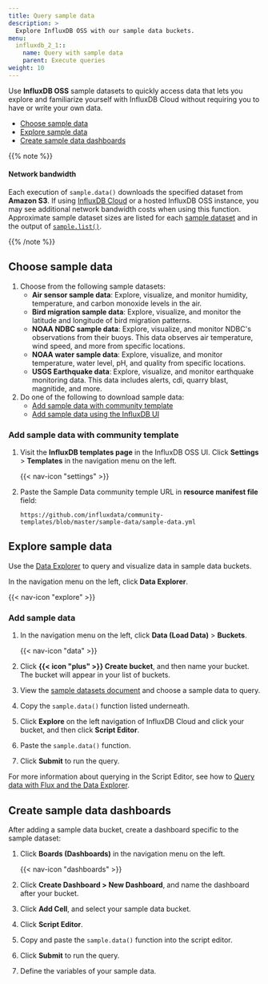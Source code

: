 ```yaml
---
title: Query sample data 
description: >
  Explore InfluxDB OSS with our sample data buckets. 
menu:
  influxdb_2_1::
    name: Query with sample data
    parent: Execute queries
weight: 10
---
```


Use **InfluxDB OSS** sample datasets to quickly access data that lets you explore and familiarize yourself with InfluxDB Cloud without requiring you to have or write your own data.

- [Choose sample data](#choose-sample-data)
- [Explore sample data](#explore-sample-data)
- [Create sample data dashboards](#create-sample-data-dashboards)

{{% note %}}
#### Network bandwidth

Each execution of `sample.data()` downloads the specified dataset from **Amazon S3**.
If using [InfluxDB Cloud](/influxdb/cloud/) or a hosted InfluxDB OSS instance,
you may see additional network bandwidth costs when using this function.
Approximate sample dataset sizes are listed for each [sample dataset](/influxdb/v2.2/reference/sample-data/#sample-datasets) and in the output of [`sample.list()`](/influxdb/v2.2/reference/flux/stdlib/influxdb-sample/list/). 

{{% /note %}}

## Choose sample data

1. Choose from the following sample datasets:
   - **Air sensor sample data**: Explore, visualize, and monitor humidity, temperature, and carbon monoxide levels in the air.
   - **Bird migration sample data**: Explore, visualize, and monitor the latitude and longitude of bird migration patterns.
   - **NOAA NDBC sample data**: Explore, visualize, and monitor NDBC's observations from their buoys. This data observes air temperature, wind speed, and more from specific locations. 
   - **NOAA water sample data**: Explore, visualize, and monitor temperature, water level, pH, and quality from specific locations.
   - **USGS Earthquake data**: Explore, visualize, and monitor earthquake monitoring data. This data includes alerts, cdi, quarry blast, magnitide, and more.  
2. Do one of the following to download sample data: 
   - [Add sample data with community template](#add-sample-data-with-community-templates)
   - [Add sample data using the InfluxDB UI](#add-sample-data)

### Add sample data with community template

1. Visit the **InfluxDB templates page** in the InfluxDB OSS UI. Click **Settings** > **Templates** in the navigation menu on the left.

    {{< nav-icon "settings" >}}
      
2. Paste the Sample Data community temple URL in **resource manifest file** field:

    ```
    https://github.com/influxdata/community-templates/blob/master/sample-data/sample-data.yml
    ```

## Explore sample data
Use the [Data Explorer](/influxdb/cloud/visualize-data/explore-metrics/)
to query and visualize data in sample data buckets.

In the navigation menu on the left, click **Data Explorer**.

{{< nav-icon "explore" >}}

### Add sample data

1. In the navigation menu on the left, click **Data (Load Data)** > **Buckets**.

    {{< nav-icon "data" >}}

2. Click **{{< icon "plus" >}} Create bucket**, and then name your bucket. The bucket will appear in your list of buckets.
3. View the [sample datasets document](/influxdb/cloud/reference/sample-data/#sample-datasets) and choose a sample data to query.
4. Copy the `sample.data()` function listed underneath.
5. Click **Explore** on the left navigation of InfluxDB Cloud and click your bucket, and then click **Script Editor**.
6. Paste the `sample.data()` function.
7. Click **Submit** to run the query.

For more information about querying in the Script Editor, see how to [Query data with Flux and the Data Explorer](/influxdb/cloud/query-data/execute-queries/data-explorer/#query-data-with-flux-and-the-data-explorer).

## Create sample data dashboards

After adding a sample data bucket, create a dashboard specific to the sample dataset:

1. Click **Boards (Dashboards)** in the navigation menu on the left.

    {{< nav-icon "dashboards" >}}

2. Click **Create Dashboard > New Dashboard**, and name the dashboard after your bucket. 
3. Click **Add Cell**, and select your sample data bucket.
4. Click **Script Editor**.
5. Copy and paste the `sample.data()` function into the script editor.
6. Click **Submit** to run the query.
6. Define the variables of your sample data.

